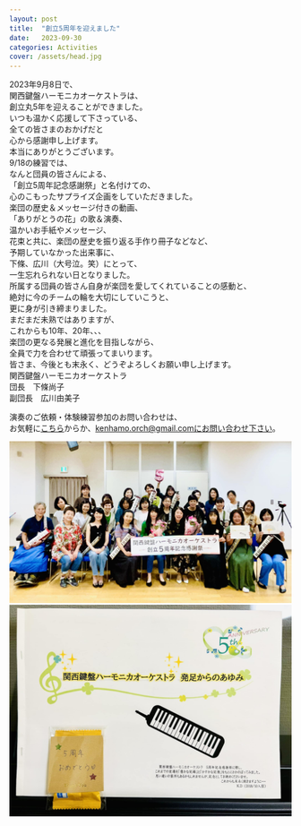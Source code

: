```yaml
---
layout: post
title:  "創立5周年を迎えました"
date:   2023-09-30 
categories: Activities
cover: /assets/head.jpg
---
```

  
2023年9月8日で、  
関西鍵盤ハーモニカオーケストラは、  
創立丸5年を迎えることができました。  
いつも温かく応援して下さっている、  
全ての皆さまのおかげだと  
心から感謝申し上げます。  
本当にありがとうございます。  
9/18の練習では、  
なんと団員の皆さんによる、  
「創立5周年記念感謝祭」と名付けての、  
心のこもったサプライズ企画をしていただきました。  
楽団の歴史＆メッセージ付きの動画、  
「ありがとうの花」の歌＆演奏、  
温かいお手紙やメッセージ、  
花束と共に、楽団の歴史を振り返る手作り冊子などなど、  
予期していなかった出来事に、  
下條、広川（大号泣。笑）にとって、  
一生忘れられない日となりました。  
所属する団員の皆さん自身が楽団を愛してくれていることの感動と、  
絶対に今のチームの輪を大切にしていこうと、  
更に身が引き締まりました。  
まだまだ未熟ではありますが、  
これからも10年、20年、、、  
楽団の更なる発展と進化を目指しながら、  
全員で力を合わせて頑張ってまいります。  
皆さま、今後とも末永く、どうぞよろしくお願い申し上げます。  
関西鍵盤ハーモニカオーケストラ  
団長　下條尚子  
副団長　広川由美子  
    
演奏のご依頼・体験練習参加のお問い合わせは、  
お気軽に[こちら](https://docs.google.com/forms/d/e/1FAIpQLSeOdIlDB3uChvhrr9F543WjyJz2orR1FHCYdYVnwKcQU6wVcg/viewform)からか、kenhamo.orch@gmail.comにお問い合わせ下さい。
 
<img border="0" src="/assets/20230930-1.jpg">    
<img border="0" src="/assets/20230930-2.jpg">     